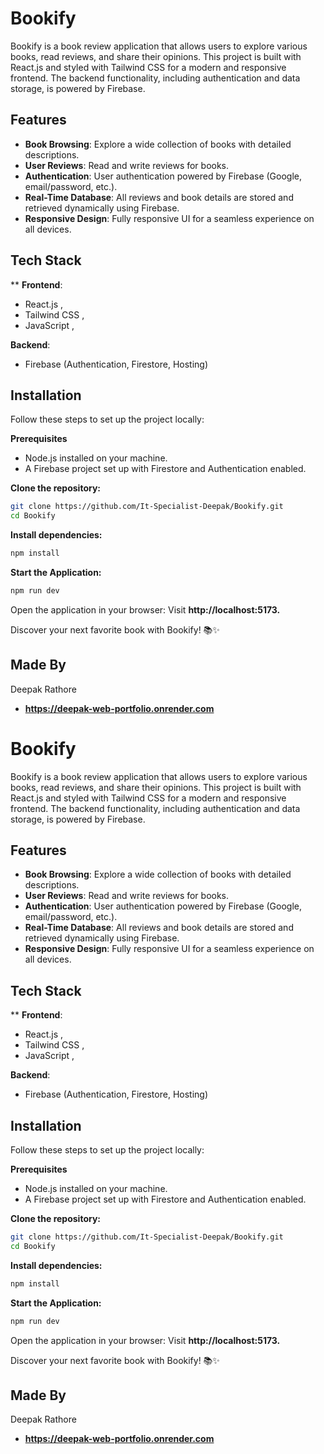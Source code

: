 
# Bookify
Bookify is a book review application that allows users to explore various books, read reviews, and share their opinions. This project is built with React.js and styled with Tailwind CSS for a modern and responsive frontend. The backend functionality, including authentication and data storage, is powered by Firebase.


## Features
 - **Book Browsing**: Explore a wide collection of books with detailed descriptions.
 - **User Reviews**: Read and write reviews for books.
 - **Authentication**: User authentication powered by Firebase (Google, email/password, etc.).
 - **Real-Time Database**: All reviews and book details are stored and retrieved dynamically using Firebase.
 - **Responsive Design**: Fully responsive UI for a seamless experience on all devices.

## Tech Stack
**
**Frontend**:
 - React.js ,  
 - Tailwind CSS ,
 - JavaScript ,

 **Backend**:
 - Firebase (Authentication, Firestore, Hosting)  


## Installation
Follow these steps to set up the project locally:

**Prerequisites**
- Node.js installed on your machine.
- A Firebase project set up with Firestore and Authentication enabled.

**Clone the repository:**
```bash
git clone https://github.com/It-Specialist-Deepak/Bookify.git
cd Bookify

```
**Install dependencies:**
```bash
npm install
```
**Start the Application:**
```bash
npm run dev
```
Open the application in your browser:
Visit **http://localhost:5173.**

Discover your next favorite book with Bookify! 📚✨

## Made By
Deepak Rathore
- **https://deepak-web-portfolio.onrender.com**

# Bookify
Bookify is a book review application that allows users to explore various books, read reviews, and share their opinions. This project is built with React.js and styled with Tailwind CSS for a modern and responsive frontend. The backend functionality, including authentication and data storage, is powered by Firebase.


## Features
 - **Book Browsing**: Explore a wide collection of books with detailed descriptions.
 - **User Reviews**: Read and write reviews for books.
 - **Authentication**: User authentication powered by Firebase (Google, email/password, etc.).
 - **Real-Time Database**: All reviews and book details are stored and retrieved dynamically using Firebase.
 - **Responsive Design**: Fully responsive UI for a seamless experience on all devices.

## Tech Stack
**
**Frontend**:
 - React.js ,  
 - Tailwind CSS ,
 - JavaScript ,

 **Backend**:
 - Firebase (Authentication, Firestore, Hosting)  


## Installation
Follow these steps to set up the project locally:

**Prerequisites**
- Node.js installed on your machine.
- A Firebase project set up with Firestore and Authentication enabled.

**Clone the repository:**
```bash
git clone https://github.com/It-Specialist-Deepak/Bookify.git
cd Bookify

```
**Install dependencies:**
```bash
npm install
```
**Start the Application:**
```bash
npm run dev
```
Open the application in your browser:
Visit **http://localhost:5173.**

Discover your next favorite book with Bookify! 📚✨

## Made By
Deepak Rathore
- **https://deepak-web-portfolio.onrender.com**
